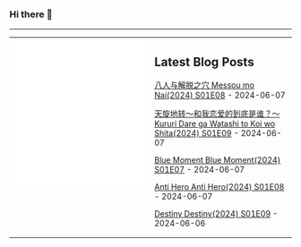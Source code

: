 ### Hi there 👋

<!--
**etng/etng** is a ✨ _special_ ✨ repository because its `README.md` (this file) appears on your GitHub profile.

Here are some ideas to get you started:

- 🔭 I’m currently working on ...
- 🌱 I’m currently learning ...
- 👯 I’m looking to collaborate on ...
- 🤔 I’m looking for help with ...
- 💬 Ask me about ...
- 📫 How to reach me: ...
- 😄 Pronouns: ...
- ⚡ Fun fact: ...
-->


---

<table>
<tr>
<td valign="top" width="50%">
<img src="metrics.svg" alt="Metric" />
</td>
<td valign="top" width="50%">

## Latest Blog Posts
<!-- blog start -->
[八人与解脱之穴 Messou mo Nai(2024) S01E08](http://www.fanxinzhui.com/rr/2565#S01E08) - 2024-06-07

[天旋地转〜和我恋爱的到底是谁？〜 Kururi Dare ga Watashi to Koi wo Shita(2024) S01E09](http://www.fanxinzhui.com/rr/2559#S01E09) - 2024-06-07

[Blue Moment Blue Moment(2024) S01E07](http://www.fanxinzhui.com/rr/2568#S01E07) - 2024-06-07

[Anti Hero Anti Hero(2024) S01E08](http://www.fanxinzhui.com/rr/2564#S01E08) - 2024-06-07

[Destiny Destiny(2024) S01E09](http://www.fanxinzhui.com/rr/2560#S01E09) - 2024-06-06
<!-- blog end -->

</td></tr></table>

